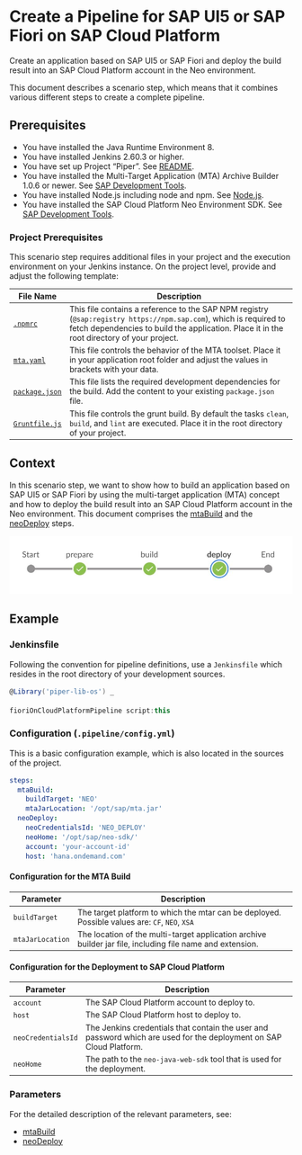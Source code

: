 # Create a Pipeline for SAP UI5 or SAP Fiori on SAP Cloud Platform

Create an application based on SAP UI5 or SAP Fiori and deploy the build result into an SAP Cloud Platform account in the Neo environment.

This document describes a scenario step, which means that it combines various different steps to create a complete pipeline.


## Prerequisites

* You have installed the Java Runtime Environment 8.
* You have installed Jenkins 2.60.3 or higher.
* You have set up Project “Piper”. See [README](https://github.com/SAP/jenkins-library/blob/master/README.md).
* You have installed the Multi-Target Application (MTA) Archive Builder 1.0.6 or newer. See [SAP Development Tools](https://tools.hana.ondemand.com/#cloud).
* You have installed Node.js including node and npm. See [Node.js](https://nodejs.org/en/download/).
* You have installed the SAP Cloud Platform Neo Environment SDK. See [SAP Development Tools](https://tools.hana.ondemand.com/#cloud).


### Project Prerequisites

This scenario step requires additional files in your project and the execution environment on your Jenkins instance. On the project level, provide and adjust the following template:

| File Name | Description |
|-----|-----|
| [`.npmrc`](https://github.com/marcusholl/jenkins-library/tree/pr/scenarioUI5SAPCP/documentation/docs/scenarios/ui5-sap-cp/files/.npmrc) | This file contains a reference to the SAP NPM registry (`@sap:registry https://npm.sap.com`), which is required to fetch dependencies to build the application. Place it in the root directory of your project. |
| [`mta.yaml`](https://github.com/marcusholl/jenkins-library/tree/pr/scenarioUI5SAPCP/documentation/docs/scenarios/ui5-sap-cp/files/mta.yaml) | This file controls the behavior of the MTA toolset. Place it in your application root folder and adjust the values in brackets with your data. |
| [`package.json`](https://github.com/marcusholl/jenkins-library/tree/pr/scenarioUI5SAPCP/documentation/docs/scenarios/ui5-sap-cp/files/package.json) | This file lists the required development dependencies for the build. Add the content to your existing `package.json` file. |
| [`Gruntfile.js`](https://github.com/marcusholl/jenkins-library/tree/pr/scenarioUI5SAPCP/documentation/docs/scenarios/ui5-sap-cp/files/Gruntfile.js) | This file controls the grunt build. By default the tasks `clean`, `build`, and `lint` are executed. Place it in the root directory of your project. |


## Context

In this scenario step, we want to show how to build an application based on SAP UI5 or SAP Fiori by using the multi-target application (MTA) concept and how to deploy the build result into an SAP Cloud Platform account in the Neo environment. This document comprises the [mtaBuild](https://sap.github.io/jenkins-library/steps/mtaBuild/) and the [neoDeploy](https://sap.github.io/jenkins-library/steps/neoDeploy/) steps.

![This pipeline in Jenkins Blue Ocean](images/pipeline.jpg)

## Example

### Jenkinsfile

Following the convention for pipeline definitions, use a `Jenkinsfile` which resides in the root directory of your development sources.

```groovy
@Library('piper-lib-os') _

fioriOnCloudPlatformPipeline script:this
```

### Configuration (`.pipeline/config.yml`)

This is a basic configuration example, which is also located in the sources of the project.

```yaml
steps:
  mtaBuild:
    buildTarget: 'NEO'
    mtaJarLocation: '/opt/sap/mta.jar'
  neoDeploy:
    neoCredentialsId: 'NEO_DEPLOY'
    neoHome: '/opt/sap/neo-sdk/'
    account: 'your-account-id'
    host: 'hana.ondemand.com'
```

#### Configuration for the MTA Build

| Parameter        | Description    |
| -----------------|----------------|
| `buildTarget`    | The target platform to which the mtar can be deployed. Possible values are: `CF`, `NEO`, `XSA` |
| `mtaJarLocation` | The location of the multi-target application archive builder jar file, including file name and extension. |


#### Configuration for the Deployment to SAP Cloud Platform

| Parameter          | Description |
| -------------------|-------------|
| `account`           | The SAP Cloud Platform account to deploy to. |
| `host`           |  The SAP Cloud Platform host to deploy to. |
| `neoCredentialsId` | The Jenkins credentials that contain the user and password which are used for the deployment on SAP Cloud Platform. |
| `neoHome`           | The path to the `neo-java-web-sdk` tool that is used for the deployment. |


### Parameters

For the detailed description of the relevant parameters, see:

* [mtaBuild](https://sap.github.io/jenkins-library/steps/mtaBuild/)
* [neoDeploy](https://sap.github.io/jenkins-library/steps/neoDeploy/)
